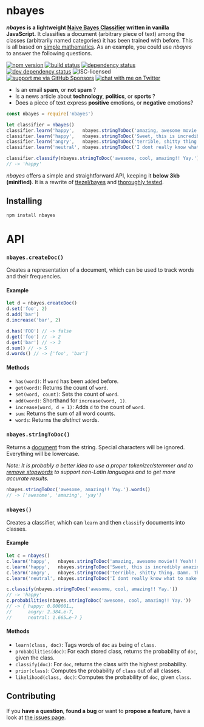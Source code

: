 # nbayes

***nbayes* is a lightweight [Naive Bayes Classifier](https://www.youtube.com/watch?v=DdYSMwEWbd4) written in vanilla JavaScript.** It classifies a document (arbitrary piece of text) among the classes (arbitrarily named categories) it has been trained with before. This is all based on [simple mathematics](https://www.youtube.com/watch?v=DdYSMwEWbd4). As an example, you could use *nbayes* to answer the following questions.

[![npm version](https://img.shields.io/npm/v/nbayes.svg)](https://www.npmjs.com/package/nbayes)
[![build status](https://img.shields.io/travis/derhuerst/nbayes.svg)](https://travis-ci.org/derhuerst/nbayes)
[![dependency status](https://img.shields.io/david/derhuerst/nbayes.svg)](https://david-dm.org/derhuerst/nbayes)
[![dev dependency status](https://img.shields.io/david/dev/derhuerst/nbayes.svg)](https://david-dm.org/derhuerst/nbayes#info=devDependencies)
![ISC-licensed](https://img.shields.io/github/license/derhuerst/nbayes.svg)
[![support me via GitHub Sponsors](https://img.shields.io/badge/support%20me-donate-fa7664.svg)](https://github.com/sponsors/derhuerst)
[![chat with me on Twitter](https://img.shields.io/badge/chat%20with%20me-on%20Twitter-1da1f2.svg)](https://twitter.com/derhuerst)

- Is an email **spam**, or **not spam** ?
- Is a news article about **technology**, **politics**, or **sports** ?
- Does a piece of text express **positive** emotions, or **negative** emotions?

```javascript
const nbayes = require('nbayes')

let classifier = nbayes()
classifier.learn('happy',   nbayes.stringToDoc('amazing, awesome movie!! Yeah!! Oh boy.'))
classifier.learn('happy',   nbayes.stringToDoc('Sweet, this is incredibly amazing, perfect, great!!'))
classifier.learn('angry',   nbayes.stringToDoc('terrible, shitty thing. Damn. This Sucks!!'))
classifier.learn('neutral', nbayes.stringToDoc('I dont really know what to make of this.'))

classifier.classify(nbayes.stringToDoc('awesome, cool, amazing!! Yay.'))
// -> 'happy'
```

*nbayes* offers a simple and straightforward API, keeping it **below 3kb (minified)**. It is a rewrite of [ttezel/bayes](https://github.com/ttezel/bayes) and [thoroughly tested](test.js).


## Installing

```
npm install nbayes
```


# API


### `nbayes.createDoc()`

Creates a representation of a document, which can be used to track words and their frequencies.

#### Example

```js
let d = nbayes.createDoc()
d.set('foo', 2)
d.add('bar')
d.increase('bar', 2)

d.has('FOO') // -> false
d.get('foo') // -> 2
d.get('bar') // -> 3
d.sum() // -> 5
d.words() // -> ['foo', 'bar']
```

#### Methods

- `has(word)`: If `word` has been `add`ed before.
- `get(word)`: Returns the count of `word`.
- `set(word, count)`: Sets the count of `word`.
- `add(word)`: Shorthand for `increase(word, 1)`.
- `increase(word, d = 1)`: Adds `d` to the count of `word`.
- `sum`: Returns the sum of all word counts.
- `words`: Returns the *distinct* words.


### `nbayes.stringToDoc()`

Returns a [document](#nbayescreatedoc) from the string. Special characters will be ignored. Everything will be lowercase.

*Note: It is probably a better idea to use a proper tokenizer/stemmer and to [remove stopwords](https://github.com/fergiemcdowall/stopword) to support non-Latin languages and to get more accurate results.*

```js
nbayes.stringToDoc('awesome, amazing!! Yay.').words()
// -> ['awesome', 'amazing', 'yay']
```


### `nbayes()`

Creates a classifier, which can `learn` and then `classify` documents into classes.

#### Example

```js
let c = nbayes()
c.learn('happy',   nbayes.stringToDoc('amazing, awesome movie!! Yeah!! Oh boy.'))
c.learn('happy',   nbayes.stringToDoc('Sweet, this is incredibly amazing, perfect, great!!'))
c.learn('angry',   nbayes.stringToDoc('terrible, shitty thing. Damn. This Sucks!!'))
c.learn('neutral', nbayes.stringToDoc('I dont really know what to make of this.'))

c.classify(nbayes.stringToDoc('awesome, cool, amazing!! Yay.'))
// -> 'happy'
c.probabilities(nbayes.stringToDoc('awesome, cool, amazing!! Yay.'))
// -> { happy: 0.000001…,
//      angry: 2.384…e-7,
//      neutral: 1.665…e-7 }
```

#### Methods

- `learn(class, doc)`: Tags words of `doc` as being of `class`.
- `probabilities(doc)`: For each stored class, returns the probability of `doc`, given the class.
- `classify(doc)`: For `doc`, returns the class with the highest probability.
- `prior(class)`: Computes the probability of `class` out of all classes.
- `likelihood(class, doc)`: Computes the probability of `doc`, given `class`.



## Contributing

If you **have a question**, **found a bug** or want to **propose a feature**, have a look at [the issues page](https://github.com/derhuerst/nbayes/issues).
